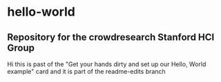 # hello-world
Repository for the crowdresearch Stanford HCI Group
-------------------------------------------------------
Hi this is past of the "Get your hands dirty and set up our Hello, World example" card and it is part of the readme-edits branch

